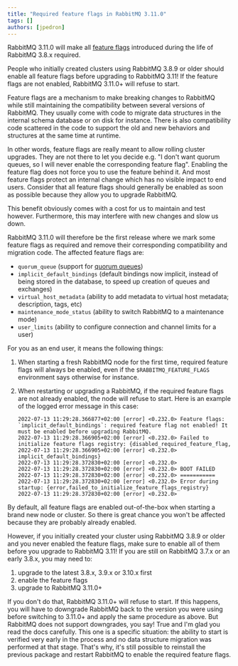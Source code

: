 ```yaml
---
title: "Required feature flags in RabbitMQ 3.11.0"
tags: []
authors: [jpedron]
---
```


RabbitMQ 3.11.0 will make all [feature
flags](/docs/feature-flags) introduced during the life
of RabbitMQ 3.8.x required.

People who initially created clusters using RabbitMQ 3.8.9 or older should
enable all feature flags before upgrading to RabbitMQ 3.11! If the feature
flags are not enabled, RabbitMQ 3.11.0+ will refuse to start.

<!-- truncate -->

Feature flags are a mechanism to make breaking changes to RabbitMQ while still
maintaining the compatibility between several versions of RabbitMQ. They
usually come with code to migrate data structures in the internal schema
database or on disk for instance. There is also compatibility code scattered in
the code to support the old and new behaviors and structures at the same time
at runtime.

In other words, feature flags are really meant to allow rolling cluster
upgrades. They are not there to let you decide e.g. "I don't want quorum
queues, so I will never enable the corresponding feature flag". Enabling the
feature flag does not force you to use the feature behind it. And most feature
flags protect an internal change which has no visible impact to end users.
Consider that all feature flags should generally be enabled as soon as possible
because they allow you to upgrade RabbitMQ.

This benefit obviously comes with a cost for us to maintain and test however.
Furthermore, this may interfere with new changes and slow us down.

RabbitMQ 3.11.0 will therefore be the first release where we mark some feature
flags as required and remove their corresponding compatibility and migration
code. The affected feature flags are:
* `quorum_queue` (support for [quorum
  queues](/docs/quorum-queues))
* `implicit_default_bindings` (default bindings now implicit, instead of being
  stored in the database, to speed up creation of queues and exchanges)
* `virtual_host_metadata` (ability to add metadata to virtual host metadata;
  description, tags, etc)
* `maintenance_mode_status` (ability to switch RabbitMQ to a maintenance mode)
* `user_limits` (ability to configure connection and channel limits for a user)

For you as an end user, it means the following things:

1.  When starting a fresh RabbitMQ node for the first time, required feature
    flags will always be enabled, even if the `$RABBITMQ_FEATURE_FLAGS`
    environment says otherwise for instance.

2.  When restarting or upgrading a RabbitMQ, if the required feature flags are
    not already enabled, the node will refuse to start. Here is an example of
    the logged error message in this case:

    ```
    2022-07-13 11:29:28.366877+02:00 [error] <0.232.0> Feature flags: `implicit_default_bindings`: required feature flag not enabled! It must be enabled before upgrading RabbitMQ.
    2022-07-13 11:29:28.366905+02:00 [error] <0.232.0> Failed to initialize feature flags registry: {disabled_required_feature_flag,
    2022-07-13 11:29:28.366905+02:00 [error] <0.232.0>                                               implicit_default_bindings}
    2022-07-13 11:29:28.372830+02:00 [error] <0.232.0>
    2022-07-13 11:29:28.372830+02:00 [error] <0.232.0> BOOT FAILED
    2022-07-13 11:29:28.372830+02:00 [error] <0.232.0> ===========
    2022-07-13 11:29:28.372830+02:00 [error] <0.232.0> Error during startup: {error,failed_to_initialize_feature_flags_registry}
    2022-07-13 11:29:28.372830+02:00 [error] <0.232.0>
    ```

By default, all feature flags are enabled out-of-the-box when starting a brand
new node or cluster. So there is great chance you won't be affected because
they are probably already enabled.

However, if you initially created your cluster using RabbitMQ 3.8.9 or older
and you never enabled the feature flags, make sure to enable all of them before
you upgrade to RabbitMQ 3.11! If you are still on RabbitMQ 3.7.x or an early
3.8.x, you may need to:
1. upgrade to the latest 3.8.x, 3.9.x or 3.10.x first
2. enable the feature flags
3. upgrade to RabbitMQ 3.11.0+

If you don't do that, RabbitMQ 3.11.0+ will refuse to start. If this happens,
you will have to downgrade RabbitMQ back to the version you were using before
switching to 3.11.0+ and apply the same procedure as above. But RabbitMQ does
not support downgrades, you say! True and I'm glad you read the docs carefully.
This one is a specific situation: the ability to start is verified very early
in the process and no data structure migration was performed at that stage.
That's why, it's still possible to reinstall the previous package and restart
RabbitMQ to enable the required feature flags.
